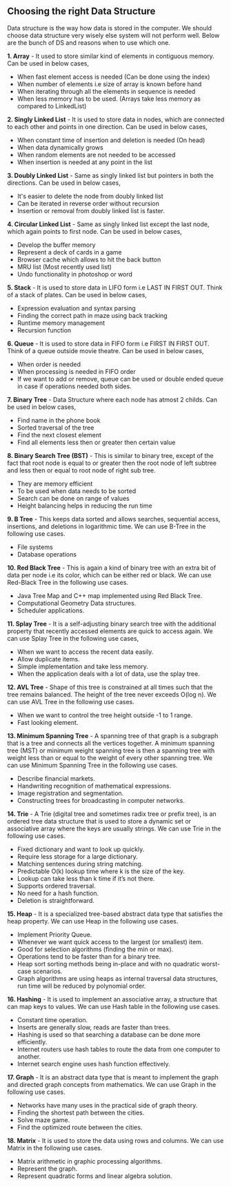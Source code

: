 ## Choosing the right Data Structure

Data structure is the way how data is stored in the computer. We should choose data structure very wisely else system will not perform well. Below are the bunch of DS and reasons when to use which one.

**1. Array** - It used to store similar kind of elements in contiguous memory. Can be used in below cases, 
- When fast element access is needed (Can be done using the index)  
- When number of elements i.e size of array is known before hand  
- When iterating through all the elements in sequence is needed  
- When less memory has to be used. (Arrays take less memory as compared to LinkedList)  

**2. Singly Linked List** - It is used to store data in nodes, which are connected to each other and points in one direction. Can be used in below cases,
- When constant time of insertion and deletion is needed (On head)
- When data dynamically grows
- When random elements are not needed to be accessed
- When insertion is needed at any point in the list

**3. Doubly Linked List** - Same as singly linked list but pointers in both the directions. Can be used in below cases,
- It's easier to delete the node from doubly linked list
- Can be iterated in reverse order without recursion
- Insertion or removal from doubly linked list is faster.

**4. Circular Linked List** - Same as singly linked list except the last node, which again points to first node. Can be used in below cases,
- Develop the buffer memory
- Represent a deck of cards in a game
- Browser cache which allows to hit the back button
- MRU list (Most recently used list)
- Undo functionality in photoshop or word

**5. Stack** - It is used to store data in LIFO form i.e LAST IN FIRST OUT. Think of a stack of plates. Can be used in below cases,
- Expression evaluation and syntax parsing
- Finding the correct path in maze using back tracking
- Runtime memory management
- Recursion function

**6. Queue** - It is used to store data in FIFO form i.e FIRST IN FIRST OUT. Think of a queue outside movie theatre. Can be used in below cases,
- When order is needed
- When processing is needed in FIFO order
- If we want to add or remove, queue can be used or double ended queue in case if operations needed both sides.

**7. Binary Tree** - Data Structure where each node has atmost 2 childs. Can be used in below cases, 
- Find name in the phone book
- Sorted traversal of the tree
- Find the next closest element
- Find all elements less then or greater then certain value

**8. Binary Search Tree (BST)** - This is similar to binary tree, except of the fact that root node is equal to or greater then the root node of left subtree and less then or equal to root node of right sub tree.
- They are memory efficient
- To be used when data needs to be sorted
- Search can be done on range of values
- Height balancing helps in reducing the run time

**9. B Tree** - This keeps data sorted and allows searches, sequential access, insertions, and deletions in logarithmic time. We can use B-Tree in the following use cases.
- File systems
- Database operations

**10. Red Black Tree** - This is again a kind of binary tree with an extra bit of data per node i.e its color, which can be either red or black. We can use Red-Black Tree in the following use cases.
- Java Tree Map and C++ map implemented using Red Black Tree.
- Computational Geometry Data structures.
- Scheduler applications.

**11. Splay Tree** - It is a self-adjusting binary search tree with the additional property that recently accessed elements are quick to access again. We can use Splay Tree in the following use cases,
- When we want to access the recent data easily.
- Allow duplicate items.
- Simple implementation and take less memory.
- When the application deals with a lot of data, use the splay tree.

**12. AVL Tree** - Shape of this tree is constrained at all times such that the tree remains balanced. The height of the tree never exceeds O(log n). We can use AVL Tree in the following use cases.
- When we want to control the tree height outside -1 to 1 range.
- Fast looking element.

**13. Minimum Spanning Tree** - A spanning tree of that graph is a subgraph that is a tree and connects all the vertices together. A minimum spanning tree (MST) or minimum weight spanning tree is then a spanning tree with weight less than or equal to the weight of every other spanning tree. We can use Minimum Spanning Tree in the following use cases.
- Describe financial markets.
- Handwriting recognition of mathematical expressions.
- Image registration and segmentation.
- Constructing trees for broadcasting in computer networks.

**14. Trie** - A Trie (digital tree and sometimes radix tree or prefix tree), is an ordered tree data structure that is used to store a dynamic set or associative array where the keys are usually strings. We can use Trie in the following use cases.
- Fixed dictionary and want to look up quickly.
- Require less storage for a large dictionary.
- Matching sentences during string matching.
- Predictable O(k) lookup time where k is the size of the key.
- Lookup can take less than k time if it’s not there.
- Supports ordered traversal.
- No need for a hash function.
- Deletion is straightforward.

**15. Heap** - It is a specialized tree-based abstract data type that satisfies the heap property. We can use Heap in the following use cases.
- Implement Priority Queue.
- Whenever we want quick access to the largest (or smallest) item.
- Good for selection algorithms (finding the min or max).
- Operations tend to be faster than for a binary tree.
- Heap sort sorting methods being in-place and with no quadratic worst-case scenarios.
- Graph algorithms are using heaps as internal traversal data structures, run time will be reduced by polynomial order.

**16. Hashing** - It is used to implement an associative array, a structure that can map keys to values. We can use Hash table in the following use cases.
- Constant time operation.
- Inserts are generally slow, reads are faster than trees.
- Hashing is used so that searching a database can be done more efficiently.
- Internet routers use hash tables to route the data from one computer to another.
- Internet search engine uses hash function effectively.

**17. Graph** - It is an abstract data type that is meant to implement the graph and directed graph concepts from mathematics. We can use Graph in the following use cases.
- Networks have many uses in the practical side of graph theory.
- Finding the shortest path between the cities.
- Solve maze game.
- Find the optimized route between the cities.

**18. Matrix** - It is used to store the data using rows and columns. We can use Matrix in the following use cases.
- Matrix arithmetic in graphic processing algorithms.
- Represent the graph.
- Represent quadratic forms and linear algebra solution.
